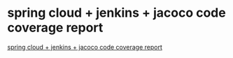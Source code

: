 # spring cloud + jenkins + jacoco code coverage report
[spring cloud + jenkins + jacoco code coverage report](https://aiwithcloud.com/2022/09/19/spring_cloud__jenkins__jacoco_code_coverage_report/)